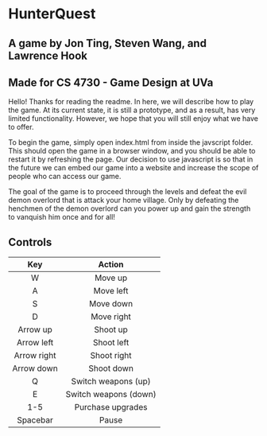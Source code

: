 # HunterQuest
## A game by Jon Ting, Steven Wang, and Lawrence Hook
## Made for CS 4730 - Game Design at UVa

Hello!  Thanks for reading the readme.  In here, we will describe how to
play the game.  At its current state, it is still a prototype, and as a
result, has very limited functionality.  However, we hope that you will
still enjoy what we have to offer.

To begin the game, simply open index.html from inside the javscript
folder.  This should open the game in a browser window, and you should
be able to restart it by refreshing the page.  Our decision to use
javascript is so that in the future we can embed our game into a website
and increase the scope of people who can access our game.

The goal of the game is to proceed through the levels and defeat the evil
demon overlord that is attack your home village.  Only by defeating the
henchmen of the demon overlord can you power up and gain the strength to
vanquish him once and for all!

## Controls

| **Key** | **Action** |
|:---:|:---:|
|W|Move up|
|A|Move left|
|S|Move down|
|D|Move right|
|Arrow up|Shoot up|
|Arrow left|Shoot left|
|Arrow right|Shoot right|
|Arrow down|Shoot down|
|Q|Switch weapons (up)|
|E|Switch weapons (down)|
|1-5|Purchase upgrades|
|Spacebar|Pause|